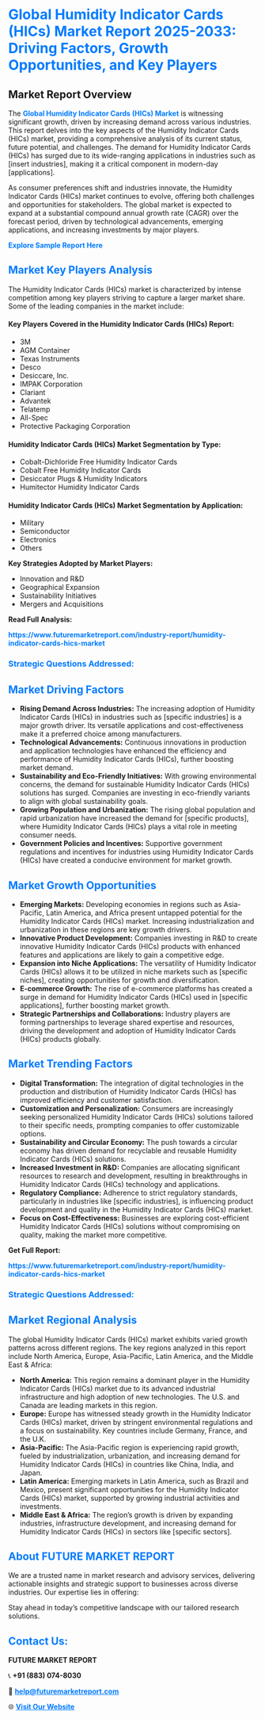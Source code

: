 <h1 style="color: #007BFF;">Global Humidity Indicator Cards (HICs) Market Report 2025-2033: Driving Factors, Growth Opportunities, and Key Players</h1>

<section id="overview">
<h2>Market Report Overview</h2>
<p>The <a href="https://www.futuremarketreport.com/industry-report/humidity-indicator-cards-hics-market" style="color: #007BFF; text-decoration: none;"><strong>Global Humidity Indicator Cards (HICs) Market</strong></a> is witnessing significant growth, driven by increasing demand across various industries. This report delves into the key aspects of the Humidity Indicator Cards (HICs) market, providing a comprehensive analysis of its current status, future potential, and challenges. The demand for Humidity Indicator Cards (HICs) has surged due to its wide-ranging applications in industries such as [insert industries], making it a critical component in modern-day [applications].</p>
<p>As consumer preferences shift and industries innovate, the Humidity Indicator Cards (HICs) market continues to evolve, offering both challenges and opportunities for stakeholders. The global market is expected to expand at a substantial compound annual growth rate (CAGR) over the forecast period, driven by technological advancements, emerging applications, and increasing investments by major players.</p>
</section>

<section id="overview">
<p><a href="https://www.futuremarketreport.com/request-sample/reportId=58859" style="color: #007BFF; text-decoration: none;"><strong>Explore Sample Report Here</strong></a></p>
</section>

<section id="key-players">
<h2 style="color: #007BFF;">Market Key Players Analysis</h2>
<p>The Humidity Indicator Cards (HICs) market is characterized by intense competition among key players striving to capture a larger market share. Some of the leading companies in the market include:</p>
<h4>Key Players Covered in the Humidity Indicator Cards (HICs) Report:</h4>
<ul><li>3M</li><li>AGM Container</li><li>Texas Instruments</li><li>Desco</li><li>Desiccare, Inc.</li><li>IMPAK Corporation</li><li>Clariant</li><li>Advantek</li><li>Telatemp</li><li>All-Spec</li><li>Protective Packaging Corporation</li></ul>
<h4>Humidity Indicator Cards (HICs) Market Segmentation by Type:</h4>
<ul><li>Cobalt-Dichloride Free Humidity Indicator Cards</li><li>Cobalt Free Humidity Indicator Cards</li><li>Desiccator Plugs &amp; Humidity Indicators</li><li>Humitector Humidity Indicator Cards</li></ul>

<h4>Humidity Indicator Cards (HICs) Market Segmentation by Application:</h4>
<ul><li>Military</li><li>Semiconductor</li><li>Electronics</li><li>Others</li></ul>
<p><strong>Key Strategies Adopted by Market Players:</strong></p>
<ul>
<li>Innovation and R&D</li>
<li>Geographical Expansion</li>
<li>Sustainability Initiatives</li>
<li>Mergers and Acquisitions</li>
</ul>
</section>

<section>
<p><strong>Read Full Analysis: </strong></p><a href="https://www.futuremarketreport.com/industry-report/humidity-indicator-cards-hics-market" style="color: #007BFF; text-decoration: none;"><strong>https://www.futuremarketreport.com/industry-report/humidity-indicator-cards-hics-market</strong></a>
<h3 style="color: #007BFF;">Strategic Questions Addressed:</h3>
</section>

<section id="driving-factors">
<h2 style="color: #007BFF;">Market Driving Factors</h2>
<ul>
<li><strong>Rising Demand Across Industries:</strong> The increasing adoption of Humidity Indicator Cards (HICs) in industries such as [specific industries] is a major growth driver. Its versatile applications and cost-effectiveness make it a preferred choice among manufacturers.</li>
<li><strong>Technological Advancements:</strong> Continuous innovations in production and application technologies have enhanced the efficiency and performance of Humidity Indicator Cards (HICs), further boosting market demand.</li>
<li><strong>Sustainability and Eco-Friendly Initiatives:</strong> With growing environmental concerns, the demand for sustainable Humidity Indicator Cards (HICs) solutions has surged. Companies are investing in eco-friendly variants to align with global sustainability goals.</li>
<li><strong>Growing Population and Urbanization:</strong> The rising global population and rapid urbanization have increased the demand for [specific products], where Humidity Indicator Cards (HICs) plays a vital role in meeting consumer needs.</li>
<li><strong>Government Policies and Incentives:</strong> Supportive government regulations and incentives for industries using Humidity Indicator Cards (HICs) have created a conducive environment for market growth.</li>
</ul>
</section>

<section id="growth-opportunities">
<h2 style="color: #007BFF;">Market Growth Opportunities</h2>
<ul>
<li><strong>Emerging Markets:</strong> Developing economies in regions such as Asia-Pacific, Latin America, and Africa present untapped potential for the Humidity Indicator Cards (HICs) market. Increasing industrialization and urbanization in these regions are key growth drivers.</li>
<li><strong>Innovative Product Development:</strong> Companies investing in R&D to create innovative Humidity Indicator Cards (HICs) products with enhanced features and applications are likely to gain a competitive edge.</li>
<li><strong>Expansion into Niche Applications:</strong> The versatility of Humidity Indicator Cards (HICs) allows it to be utilized in niche markets such as [specific niches], creating opportunities for growth and diversification.</li>
<li><strong>E-commerce Growth:</strong> The rise of e-commerce platforms has created a surge in demand for Humidity Indicator Cards (HICs) used in [specific applications], further boosting market growth.</li>
<li><strong>Strategic Partnerships and Collaborations:</strong> Industry players are forming partnerships to leverage shared expertise and resources, driving the development and adoption of Humidity Indicator Cards (HICs) products globally.</li>
</ul>
</section>

<section id="trending-factors">
<h2 style="color: #007BFF;">Market Trending Factors</h2>
<ul>
<li><strong>Digital Transformation:</strong> The integration of digital technologies in the production and distribution of Humidity Indicator Cards (HICs) has improved efficiency and customer satisfaction.</li>
<li><strong>Customization and Personalization:</strong> Consumers are increasingly seeking personalized Humidity Indicator Cards (HICs) solutions tailored to their specific needs, prompting companies to offer customizable options.</li>
<li><strong>Sustainability and Circular Economy:</strong> The push towards a circular economy has driven demand for recyclable and reusable Humidity Indicator Cards (HICs) solutions.</li>
<li><strong>Increased Investment in R&D:</strong> Companies are allocating significant resources to research and development, resulting in breakthroughs in Humidity Indicator Cards (HICs) technology and applications.</li>
<li><strong>Regulatory Compliance:</strong> Adherence to strict regulatory standards, particularly in industries like [specific industries], is influencing product development and quality in the Humidity Indicator Cards (HICs) market.</li>
<li><strong>Focus on Cost-Effectiveness:</strong> Businesses are exploring cost-efficient Humidity Indicator Cards (HICs) solutions without compromising on quality, making the market more competitive.</li>
</ul>
</section>

<section>
<p><strong>Get Full Report: </strong></p><a href="https://www.futuremarketreport.com/industry-report/humidity-indicator-cards-hics-market" style="color: #007BFF; text-decoration: none;"><strong>https://www.futuremarketreport.com/industry-report/humidity-indicator-cards-hics-market</strong></a>
<h3 style="color: #007BFF;">Strategic Questions Addressed:</h3>
</section>


<section id="regional-analysis">
<h2 style="color: #007BFF;">Market Regional Analysis</h2>
<p>The global Humidity Indicator Cards (HICs) market exhibits varied growth patterns across different regions. The key regions analyzed in this report include North America, Europe, Asia-Pacific, Latin America, and the Middle East & Africa:</p>
<ul>
<li><strong>North America:</strong> This region remains a dominant player in the Humidity Indicator Cards (HICs) market due to its advanced industrial infrastructure and high adoption of new technologies. The U.S. and Canada are leading markets in this region.</li>
<li><strong>Europe:</strong> Europe has witnessed steady growth in the Humidity Indicator Cards (HICs) market, driven by stringent environmental regulations and a focus on sustainability. Key countries include Germany, France, and the U.K.</li>
<li><strong>Asia-Pacific:</strong> The Asia-Pacific region is experiencing rapid growth, fueled by industrialization, urbanization, and increasing demand for Humidity Indicator Cards (HICs) in countries like China, India, and Japan.</li>
<li><strong>Latin America:</strong> Emerging markets in Latin America, such as Brazil and Mexico, present significant opportunities for the Humidity Indicator Cards (HICs) market, supported by growing industrial activities and investments.</li>
<li><strong>Middle East & Africa:</strong> The region’s growth is driven by expanding industries, infrastructure development, and increasing demand for Humidity Indicator Cards (HICs) in sectors like [specific sectors].</li>
</ul>
</section>

<footer>
<h2 style="color: #007BFF;">About FUTURE MARKET REPORT</h2>
<p>We are a trusted name in market research and advisory services, delivering actionable insights and strategic support to businesses across diverse industries. Our expertise lies in offering:</p>

<p>Stay ahead in today’s competitive landscape with our tailored research solutions.</p>

<h2 style="color: #007BFF;">Contact Us:</h2>
<p><strong>FUTURE MARKET REPORT</strong></p>
<p>📞 <strong>+91 (883) 074-8030</strong></p>
<p>📧 <strong><a href="mailto:help@futuremarketreport.com" style="color: #007BFF;">help@futuremarketreport.com</a></strong></p>
<p>🌐 <strong><a href="https://www.futuremarketreport.com/" style="color: #007BFF;">Visit Our Website</a></strong></p>
</footer>